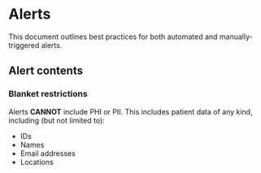 # Alerts

This document outlines best practices for both automated and manually-triggered alerts.

## Alert contents

### Blanket restrictions

Alerts **CANNOT** include PHI or PII. This includes patient data of any kind, including (but not limited to):

- IDs
- Names
- Email addresses
- Locations

